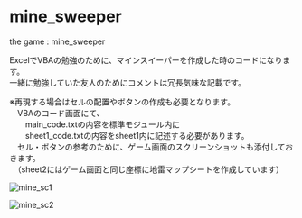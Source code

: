 # mine_sweeper
the game : mine_sweeper

ExcelでVBAの勉強のために、マインスイーパーを作成した時のコードになります。  
一緒に勉強していた友人のためにコメントは冗長気味な記載です。    

※再現する場合はセルの配置やボタンの作成も必要となります。  
  　VBAのコード画面にて、    
  　　main_code.txtの内容を標準モジュール内に  
  　　sheet1_code.txtの内容をsheet1内に記述する必要があります。  
　セル・ボタンの参考のために、ゲーム画面のスクリーンショットも添付しておきます。  
　（sheet2にはゲーム画面と同じ座標に地雷マップシートを作成しています）  


![mine_sc1](https://user-images.githubusercontent.com/58933271/138201425-964e231b-0363-4a7f-8018-83aa917934c0.jpg)

![mine_sc2](https://user-images.githubusercontent.com/58933271/138201448-69e02774-7ed0-4aca-bf2b-0e3f78b14b3a.jpg)
